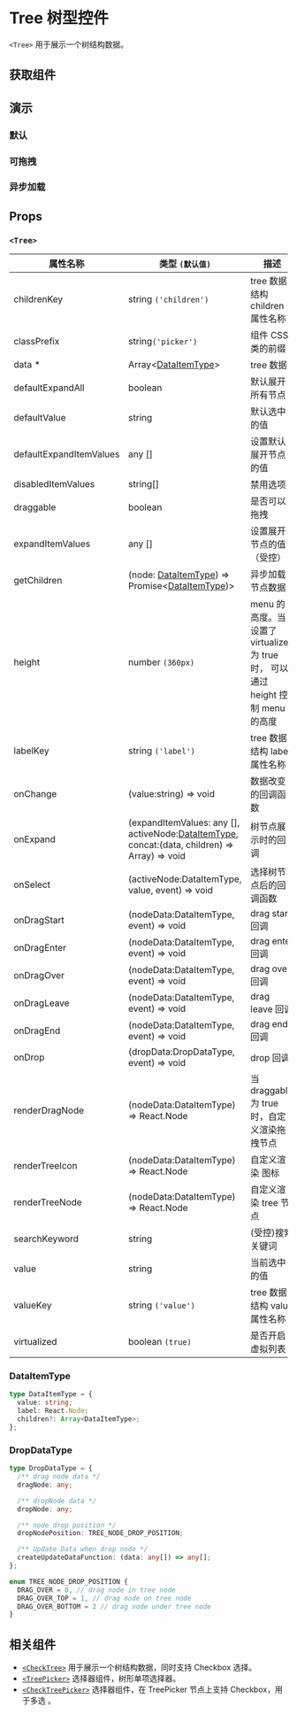 # Tree 树型控件

`<Tree>` 用于展示一个树结构数据。

## 获取组件

<!--{include:(components/tree/fragments/import.md)}-->

## 演示

### 默认

<!--{include:`basic.md`}-->

### 可拖拽

<!--{include:`draggable.md`}-->

### 异步加载

<!--{include:`async.md`}-->

## Props

### `<Tree>`

| 属性名称                | 类型 `(默认值)`                                                                                         | 描述                                                                            |
| ----------------------- | ------------------------------------------------------------------------------------------------------- | ------------------------------------------------------------------------------- |
| childrenKey             | string `('children')`                                                                                   | tree 数据结构 children 属性名称                                                 |
| classPrefix             | string`('picker')`                                                                                      | 组件 CSS 类的前缀                                                               |
| data \*                 | Array&lt;[DataItemType](#DataItemType)&gt;                                                              | tree 数据                                                                       |
| defaultExpandAll        | boolean                                                                                                 | 默认展开所有节点                                                                |
| defaultValue            | string                                                                                                  | 默认选中的值                                                                    |
| defaultExpandItemValues | any []                                                                                                  | 设置默认展开节点的值                                                            |
| disabledItemValues      | string[]                                                                                                | 禁用选项                                                                        |
| draggable               | boolean                                                                                                 | 是否可以拖拽                                                                    |
| expandItemValues        | any []                                                                                                  | 设置展开节点的值（受控）                                                        |
| getChildren             | (node: [DataItemType](#types)) => Promise<[DataItemType](#types))>                                      | 异步加载节点数据                                                                |
| height                  | number `(360px)`                                                                                        | menu 的高度。当设置了 virtualized 为 true 时， 可以通过 height 控制 menu 的高度 |
| labelKey                | string `('label')`                                                                                      | tree 数据结构 label 属性名称                                                    |
| onChange                | (value:string) => void                                                                                  | 数据改变的回调函数                                                              |
| onExpand                | (expandItemValues: any [], activeNode:[DataItemType](#types), concat:(data, children) => Array) => void | 树节点展示时的回调                                                              |
| onSelect                | (activeNode:DataItemType, value, event) => void                                                         | 选择树节点后的回调函数                                                          |
| onDragStart             | (nodeData:DataItemType, event) => void                                                                  | drag start 回调                                                                 |
| onDragEnter             | (nodeData:DataItemType, event) => void                                                                  | drag enter 回调                                                                 |
| onDragOver              | (nodeData:DataItemType, event) => void                                                                  | drag over 回调                                                                  |
| onDragLeave             | (nodeData:DataItemType, event) => void                                                                  | drag leave 回调                                                                 |
| onDragEnd               | (nodeData:DataItemType, event) => void                                                                  | drag end 回调                                                                   |
| onDrop                  | (dropData:DropDataType, event) => void                                                                  | drop 回调                                                                       |
| renderDragNode          | (nodeData:DataItemType) => React.Node                                                                   | 当 draggable 为 true 时，自定义渲染拖拽节点                                     |
| renderTreeIcon          | (nodeData:DataItemType) => React.Node                                                                   | 自定义渲染 图标                                                                 |
| renderTreeNode          | (nodeData:DataItemType) => React.Node                                                                   | 自定义渲染 tree 节点                                                            |
| searchKeyword           | string                                                                                                  | (受控)搜索关键词                                                                |
| value                   | string                                                                                                  | 当前选中的值                                                                    |
| valueKey                | string `('value')`                                                                                      | tree 数据结构 value 属性名称                                                    |
| virtualized             | boolean `(true)`                                                                                        | 是否开启虚拟列表                                                                |

### DataItemType

```ts
type DataItemType = {
  value: string;
  label: React.Node;
  children?: Array<DataItemType>;
};
```

### DropDataType

```ts
type DropDataType = {
  /** drag node data */
  dragNode: any;

  /** dropNode data */
  dropNode: any;

  /** node drop position */
  dropNodePosition: TREE_NODE_DROP_POSITION;

  /** Update Data when drop node */
  createUpdateDataFunction: (data: any[]) => any[];
};

enum TREE_NODE_DROP_POSITION {
  DRAG_OVER = 0, // drag node in tree node
  DRAG_OVER_TOP = 1, // drag node on tree node
  DRAG_OVER_BOTTOM = 2 // drag node under tree node
}
```

## 相关组件

- [`<CheckTree>`](./check-tree) 用于展示一个树结构数据，同时支持 Checkbox 选择。
- [`<TreePicker>`](./tree-picker) 选择器组件，树形单项选择器。
- [`<CheckTreePicker>`](./check-tree-picker) 选择器组件，在 TreePicker 节点上支持 Checkbox，用于多选 。
